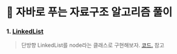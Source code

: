 # :pushpin: 자바로 푸는 자료구조 알고리즘 풀이
### 1. [LinkedList]() 
>단방향 LinkedList를 node라는 클래스로 구현해보자.
>[코드.](https://github.com/Kim-Gyuri/Java_datastructure_algorithm/blob/master/src/setup/Main.java) 참고

</br>
